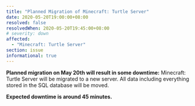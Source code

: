 ```yaml
---
title: "Planned Migration of Minecraft: Turtle Server"
date: 2020-05-20T19:00:00+08:00
resolved: false
resolvedWhen: 2020-05-20T19:45:00+08:00
# severity: down
affected:
  - "Minecraft: Turtle Server"
section: issue
informational: true
---
```


**Planned migration on May 20th will result in some downtime:** Minecraft: Turtle Server will be migrated to a new server. All data including everything stored in the SQL database will be moved.

**Expected downtime is around 45 minutes.**
